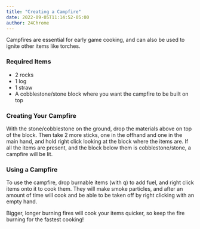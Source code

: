 ```yaml
---
title: "Creating a Campfire"
date: 2022-09-05T11:14:52-05:00
author: 24Chrome
---
```


Campfires are essential for early game cooking, and can also be used to ignite other items like torches.

### Required Items

- 2 rocks
- 1 log
- 1 straw
- A cobblestone/stone block where you want the campfire to be built on top

### Creating Your Campfire

With the stone/cobblestone on the ground, drop the materials above on top of the block. Then take 2 more sticks, one in the offhand and one in the main hand, and hold right click looking at the block where the items are. If all the items are present, and the block below them is cobblestone/stone, a campfire will be lit.

### Using a Campfire

To use the campfire, drop burnable items (with q) to add fuel, and right click items onto it to cook them. They will make smoke particles, and after an amount of time will cook and be able to be taken off by right clicking with an empty hand.

Bigger, longer burning fires will cook your items quicker, so keep the fire burning for the fastest cooking!